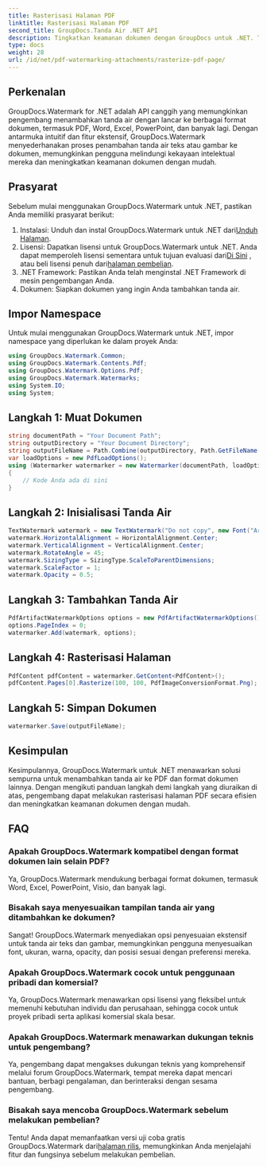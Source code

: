 ```yaml
---
title: Rasterisasi Halaman PDF
linktitle: Rasterisasi Halaman PDF
second_title: GroupDocs.Tanda Air .NET API
description: Tingkatkan keamanan dokumen dengan GroupDocs untuk .NET. Tambahkan tanda air ke PDF dan format lainnya dengan lancar.
type: docs
weight: 28
url: /id/net/pdf-watermarking-attachments/rasterize-pdf-page/
---
```

## Perkenalan
GroupDocs.Watermark for .NET adalah API canggih yang memungkinkan pengembang menambahkan tanda air dengan lancar ke berbagai format dokumen, termasuk PDF, Word, Excel, PowerPoint, dan banyak lagi. Dengan antarmuka intuitif dan fitur ekstensif, GroupDocs.Watermark menyederhanakan proses penambahan tanda air teks atau gambar ke dokumen, memungkinkan pengguna melindungi kekayaan intelektual mereka dan meningkatkan keamanan dokumen dengan mudah.
## Prasyarat
Sebelum mulai menggunakan GroupDocs.Watermark untuk .NET, pastikan Anda memiliki prasyarat berikut:
1. Instalasi: Unduh dan instal GroupDocs.Watermark untuk .NET dari[Unduh Halaman](https://releases.groupdocs.com/Watermark/net/).
2.  Lisensi: Dapatkan lisensi untuk GroupDocs.Watermark untuk .NET. Anda dapat memperoleh lisensi sementara untuk tujuan evaluasi dari[Di Sini](https://purchase.groupdocs.com/temporary-license/) , atau beli lisensi penuh dari[halaman pembelian](https://purchase.groupdocs.com/buy).
3. .NET Framework: Pastikan Anda telah menginstal .NET Framework di mesin pengembangan Anda.
4. Dokumen: Siapkan dokumen yang ingin Anda tambahkan tanda air.

## Impor Namespace
Untuk mulai menggunakan GroupDocs.Watermark untuk .NET, impor namespace yang diperlukan ke dalam proyek Anda:
```csharp
using GroupDocs.Watermark.Common;
using GroupDocs.Watermark.Contents.Pdf;
using GroupDocs.Watermark.Options.Pdf;
using GroupDocs.Watermark.Watermarks;
using System.IO;
using System;
```
## Langkah 1: Muat Dokumen
```csharp
string documentPath = "Your Document Path";
string outputDirectory = "Your Document Directory";
string outputFileName = Path.Combine(outputDirectory, Path.GetFileName(documentPath));
var loadOptions = new PdfLoadOptions();
using (Watermarker watermarker = new Watermarker(documentPath, loadOptions))
{
    // Kode Anda ada di sini
}
```
## Langkah 2: Inisialisasi Tanda Air
```csharp
TextWatermark watermark = new TextWatermark("Do not copy", new Font("Arial", 8));
watermark.HorizontalAlignment = HorizontalAlignment.Center;
watermark.VerticalAlignment = VerticalAlignment.Center;
watermark.RotateAngle = 45;
watermark.SizingType = SizingType.ScaleToParentDimensions;
watermark.ScaleFactor = 1;
watermark.Opacity = 0.5;
```
## Langkah 3: Tambahkan Tanda Air
```csharp
PdfArtifactWatermarkOptions options = new PdfArtifactWatermarkOptions();
options.PageIndex = 0;
watermarker.Add(watermark, options);
```
## Langkah 4: Rasterisasi Halaman
```csharp
PdfContent pdfContent = watermarker.GetContent<PdfContent>();
pdfContent.Pages[0].Rasterize(100, 100, PdfImageConversionFormat.Png);
```
## Langkah 5: Simpan Dokumen
```csharp
watermarker.Save(outputFileName);
```

## Kesimpulan
Kesimpulannya, GroupDocs.Watermark untuk .NET menawarkan solusi sempurna untuk menambahkan tanda air ke PDF dan format dokumen lainnya. Dengan mengikuti panduan langkah demi langkah yang diuraikan di atas, pengembang dapat melakukan rasterisasi halaman PDF secara efisien dan meningkatkan keamanan dokumen dengan mudah.
## FAQ
### Apakah GroupDocs.Watermark kompatibel dengan format dokumen lain selain PDF?
Ya, GroupDocs.Watermark mendukung berbagai format dokumen, termasuk Word, Excel, PowerPoint, Visio, dan banyak lagi.
### Bisakah saya menyesuaikan tampilan tanda air yang ditambahkan ke dokumen?
Sangat! GroupDocs.Watermark menyediakan opsi penyesuaian ekstensif untuk tanda air teks dan gambar, memungkinkan pengguna menyesuaikan font, ukuran, warna, opacity, dan posisi sesuai dengan preferensi mereka.
### Apakah GroupDocs.Watermark cocok untuk penggunaan pribadi dan komersial?
Ya, GroupDocs.Watermark menawarkan opsi lisensi yang fleksibel untuk memenuhi kebutuhan individu dan perusahaan, sehingga cocok untuk proyek pribadi serta aplikasi komersial skala besar.
### Apakah GroupDocs.Watermark menawarkan dukungan teknis untuk pengembang?
Ya, pengembang dapat mengakses dukungan teknis yang komprehensif melalui forum GroupDocs.Watermark, tempat mereka dapat mencari bantuan, berbagi pengalaman, dan berinteraksi dengan sesama pengembang.
### Bisakah saya mencoba GroupDocs.Watermark sebelum melakukan pembelian?
Tentu! Anda dapat memanfaatkan versi uji coba gratis GroupDocs.Watermark dari[halaman rilis](https://releases.groupdocs.com/), memungkinkan Anda menjelajahi fitur dan fungsinya sebelum melakukan pembelian.